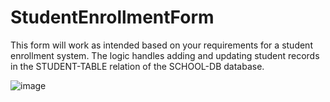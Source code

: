 # <h1 > StudentEnrollmentForm </h1>

<p>This form will work as intended based on your requirements for a student enrollment system. The logic handles adding and updating student records in the STUDENT-TABLE relation of the SCHOOL-DB database.</p>

![image](https://github.com/user-attachments/assets/e0f6bdd6-4fc5-481b-a91d-5ea43a6ca3c5)
